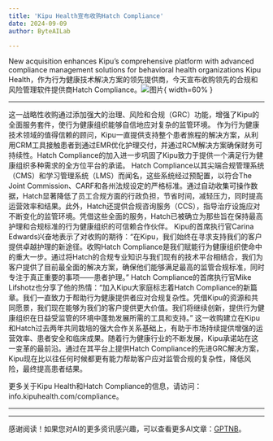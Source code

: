 ```yaml
---
title: 'Kipu Health宣布收购Hatch Compliance'
date: 2024-09-09
author: ByteAILab

---
```


New acquisition enhances Kipu’s comprehensive platform with advanced compliance management solutions for behavioral health organizations
Kipu Health，作为行为健康技术解决方案的领先提供商，今天宣布收购领先的合规和风险管理软件提供商Hatch Compliance。![图片](https://ai-techpark.com/wp-content/uploads/2024/09/Kipu-He-960x540.jpg){ width=60% }

---
这一战略性收购通过添加强大的治理、风险和合规（GRC）功能，增强了Kipu的全面服务套件，使行为健康组织能够自信地应对复杂的监管环境。
作为行为健康技术领域的值得信赖的顾问，Kipu一直提供支持整个患者旅程的解决方案，从利用CRM工具接触患者到通过EMR优化护理交付，并通过RCM解决方案确保财务可持续性。Hatch Compliance的加入进一步巩固了Kipu致力于提供一个满足行为健康组织多种需求的全方位平台的承诺。
Hatch Compliance以其尖端合规管理系统（CMS）和学习管理系统（LMS）而闻名，这些系统经过预配置，以符合The Joint Commission、CARF和各州法规设定的严格标准。通过自动收集可操作数据，Hatch显著降低了员工合规方面的行政负担，节省时间，减轻压力，同时提高运营效率和结果。此外，Hatch还提供合规咨询服务（CCS），指导治疗设施应对不断变化的监管环境。凭借这些全面的服务，Hatch已被确立为那些旨在保持最高护理和合规标准的行为健康组织的可信赖合作伙伴。
Kipu的首席执行官Carina Edwards兴奋地表示了对收购的期待：“在Kipu，我们始终在寻求支持我们的客户提供卓越护理的新途径。收购Hatch Compliance是我们赋能行为健康组织使命中的重大一步。通过将Hatch的合规专业知识与我们现有的技术平台相结合，我们为客户提供了目前最全面的解决方案，确保他们能够满足最高的监管合规标准，同时专注于真正重要的事项——患者护理。”
Hatch Compliance的首席执行官Mike Lifshotz也分享了他的热情：“加入Kipu大家庭标志着Hatch Compliance的新篇章。我们一直致力于帮助行为健康提供者应对合规复杂性。凭借Kipu的资源和共同愿景，我们现在能够为我们的客户提供更大价值。我们将继续创新，提供行为健康组织在日益受监管的环境中蓬勃发展所需的工具和支持。”
这一收购建立在Kipu和Hatch过去两年共同栽培的强大合作关系基础上，有助于市场持续提供增强的运营效率、患者安全和临床成果。随着行为健康行业的不断发展，Kipu承诺站在这一变革的最前沿。通过在其平台上提供Hatch Compliance的先进GRC解决方案，Kipu现在比以往任何时候都更有能力帮助客户应对监管合规的复杂性，降低风险，最终提高患者结果。

更多关于Kipu Health和Hatch Compliance的信息，请访问：info.kipuhealth.com/compliance。

---
---
感谢阅读！如果您对AI的更多资讯感兴趣，可以查看更多AI文章：[GPTNB](https://gptnb.com)。